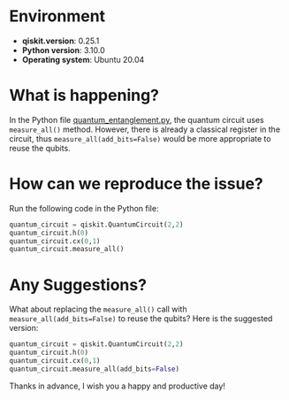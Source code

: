 # Environment

- **qiskit.__version__**: 0.25.1
- **Python version**: 3.10.0
- **Operating system**: Ubuntu 20.04

# What is happening?
In the Python file [quantum_entanglement.py](https://github.com/a-vanderbilt/Coding-WIth-Qiskit/blob/main/quantum_entanglement.py), the quantum circuit uses `measure_all()` method. However, there is already a classical register in the circuit, thus `measure_all(add_bits=False)` would be more appropriate to reuse the qubits.

# How can we reproduce the issue?
Run the following code in the Python file:

```python
quantum_circuit = qiskit.QuantumCircuit(2,2)
quantum_circuit.h(0)
quantum_circuit.cx(0,1)
quantum_circuit.measure_all()
```

# Any Suggestions?
What about replacing the `measure_all()` call with `measure_all(add_bits=False)` to reuse the qubits? Here is the suggested version:

```python
quantum_circuit = qiskit.QuantumCircuit(2,2)
quantum_circuit.h(0)
quantum_circuit.cx(0,1)
quantum_circuit.measure_all(add_bits=False)
```

Thanks in advance, I wish you a happy and productive day!